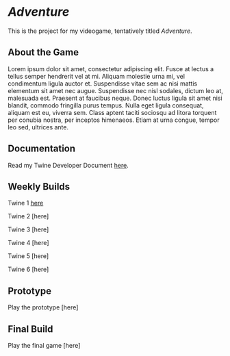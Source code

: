 # *Adventure*

This is the project for my videogame, tentatively titled *Adventure*.

## About the Game

Lorem ipsum dolor sit amet, consectetur adipiscing elit. Fusce at lectus a tellus semper hendrerit vel at mi. Aliquam molestie urna mi, vel condimentum ligula auctor et. Suspendisse vitae sem ac nisi mattis elementum sit amet nec augue. Suspendisse nec nisl sodales, dictum leo at, malesuada est. Praesent at faucibus neque. Donec luctus ligula sit amet nisi blandit, commodo fringilla purus tempus. Nulla eget ligula consequat, aliquam est eu, viverra sem. Class aptent taciti sociosqu ad litora torquent per conubia nostra, per inceptos himenaeos. Etiam at urna congue, tempor leo sed, ultrices ante.

## Documentation

Read my Twine Developer Document [here]().

## Weekly Builds

Twine 1 [here](weekly_builds/Twine1.html)

Twine 2 [here]

Twine 3 [here]

Twine 4 [here]

Twine 5 [here]

Twine 6 [here]

## Prototype

Play the prototype [here]

## Final Build

Play the final game [here]
